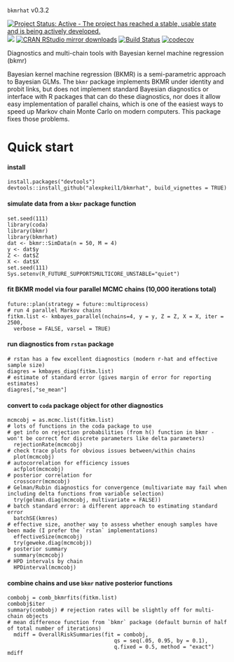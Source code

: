 `bkmrhat` v0.3.2

[![Project Status: Active - The project has reached a stable, usable state and is being actively developed.](http://www.repostatus.org/badges/latest/active.svg)](http://www.repostatus.org/#active) [![](http://www.r-pkg.org/badges/version/bkmrhat)](http://www.r-pkg.org/pkg/bkmrhat)
[![CRAN RStudio mirror downloads](http://cranlogs.r-pkg.org/badges/bkmrhat)](http://www.r-pkg.org/pkg/bkmrhat)  [![Build Status](https://travis-ci.com/alexpkeil1/bkmrhat.svg?branch=master)](https://travis-ci.com/alexpkeil1/bkmrhat) [![codecov](https://codecov.io/gh/alexpkeil1/bkmrhat/branch/master/graph/badge.svg)](https://codecov.io/gh/alexpkeil1/bkmrhat)

Diagnostics and multi-chain tools with Bayesian kernel machine regression (bkmr)

Bayesian kernel machine regression (BKMR) is a semi-parametric approach to Bayesian GLMs. The `bkmr` package implements BKMR under identity and probit links, but does not implement standard Bayesian diagnostics or interface with R packages that can do these diagnostics, nor does it allow easy implementation of parallel chains, which is one of the easiest ways to speed up Markov chain Monte Carlo on modern computers. This package fixes those problems.


# Quick start

#### install
    install.packages("devtools")
    devtools::install_github("alexpkeil1/bkmrhat", build_vignettes = TRUE)

#### simulate data from a `bkmr` package function
	set.seed(111)
	library(coda)
	library(bkmr)
	library(bkmrhat)
	dat <- bkmr::SimData(n = 50, M = 4)
	y <- dat$y
	Z <- dat$Z
	X <- dat$X
	set.seed(111)
	Sys.setenv(R_FUTURE_SUPPORTSMULTICORE_UNSTABLE="quiet")

#### fit BKMR model via four parallel MCMC chains (10,000 iterations total)
	future::plan(strategy = future::multiprocess)
	# run 4 parallel Markov chains
	fitkm.list <- kmbayes_parallel(nchains=4, y = y, Z = Z, X = X, iter = 2500,
	  verbose = FALSE, varsel = TRUE)

#### run diagnostics from `rstan` package
    # rstan has a few excellent diagnostics (modern r-hat and effective sample size)
    diagres = kmbayes_diag(fitkm.list)
    # estimate of standard error (gives margin of error for reporting estimates)
    diagres[,"se_mean"]

#### convert to `coda` package object for other diagnostics
	mcmcobj = as.mcmc.list(fitkm.list)
	# lots of functions in the coda package to use
	# get info on rejection probabilities (from h() function in bkmr - won't be correct for discrete parameters like delta parameters)
	  rejectionRate(mcmcobj)
	# check trace plots for obvious issues between/within chains
	  plot(mcmcobj)
	# autocorrelation for efficiency issues
	  acfplot(mcmcobj)
	# posterior correlation for
	  crosscorr(mcmcobj)
	# Gelman/Rubin diagnostics for convergence (multivariate may fail when including delta functions from variable selection)
	  try(gelman.diag(mcmcobj, multivariate = FALSE))  
    # batch standard error: a different approach to estimating standard error
      batchSE(kmres)
    # effective size, another way to assess whether enough samples have been made (I prefer the `rstan` implementations)
      effectiveSize(mcmcobj)
      try(geweke.diag(mcmcobj))
    # posterior summary
      summary(mcmcobj)
    # HPD intervals by chain
      HPDinterval(mcmcobj)
	  

#### combine chains and use `bkmr` native posterior functions
    combobj = comb_bkmrfits(fitkm.list)
    combobj$iter
    summary(combobj) # rejection rates will be slightly off for multi-chain objects
    # mean difference function from `bkmr` package (default burnin of half of total number of iterations)
      mdiff = OverallRiskSummaries(fit = combobj,
                                      qs = seq(.05, 0.95, by = 0.1),
                                      q.fixed = 0.5, method = "exact")
    mdiff
